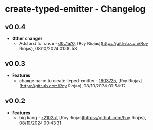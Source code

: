 
# create-typed-emitter - Changelog
## v0.0.4
- **Other changes**
  - Add test for once - [d6c1a76]( https://github.com/royriojas/create-typed-emitter/commit/d6c1a76 ), [Roy Riojas](https://github.com/Roy Riojas), 08/10/2024 01:00:58

    
## v0.0.3
- **Features**
  - change name to create-typed-emitter - [1603725]( https://github.com/royriojas/create-typed-emitter/commit/1603725 ), [Roy Riojas](https://github.com/Roy Riojas), 08/10/2024 00:54:12

    
## v0.0.2
- **Features**
  - big bang - [52102af]( https://github.com/royriojas/create-typed-emitter/commit/52102af ), [Roy Riojas](https://github.com/Roy Riojas), 08/10/2024 00:43:31

    
